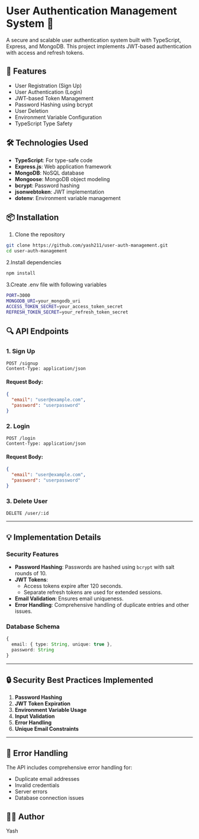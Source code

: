 # User Authentication Management System 🔐

A secure and scalable user authentication system built with TypeScript, Express, and MongoDB. This project implements JWT-based authentication with access and refresh tokens.

## 🚀 Features
- User Registration (Sign Up)
- User Authentication (Login)
- JWT-based Token Management
- Password Hashing using bcrypt
- User Deletion
- Environment Variable Configuration
- TypeScript Type Safety

## 🛠️ Technologies Used
- **TypeScript**: For type-safe code
- **Express.js**: Web application framework
- **MongoDB**: NoSQL database
- **Mongoose**: MongoDB object modeling
- **bcrypt**: Password hashing
- **jsonwebtoken**: JWT implementation
- **dotenv**: Environment variable management

## 📦 Installation

1. Clone the repository
```bash
git clone https://github.com/yash211/user-auth-management.git
cd user-auth-management
```

2.Install dependencies
```bash
npm install
```

3.Create .env file with following variables
```bash
PORT=3000
MONGODB_URI=your_mongodb_uri
ACCESS_TOKEN_SECRET=your_access_token_secret
REFRESH_TOKEN_SECRET=your_refresh_token_secret
```

## 🔍 API Endpoints

### 1. Sign Up
```http
POST /signup
Content-Type: application/json
```
#### Request Body:
```json
{
  "email": "user@example.com",
  "password": "userpassword"
}
```

### 2. Login
```http
POST /login
Content-Type: application/json
```
#### Request Body:
```json
{
  "email": "user@example.com",
  "password": "userpassword"
}
```

### 3. Delete User
```http
DELETE /user/:id
```

---

## 💡 Implementation Details

### Security Features
- **Password Hashing**: Passwords are hashed using `bcrypt` with salt rounds of 10.
- **JWT Tokens**: 
  - Access tokens expire after 120 seconds.
  - Separate refresh tokens are used for extended sessions.
- **Email Validation**: Ensures email uniqueness.
- **Error Handling**: Comprehensive handling of duplicate entries and other issues.

### Database Schema
```typescript
{
  email: { type: String, unique: true },
  password: String
}
```

---

## 🔒 Security Best Practices Implemented

1. **Password Hashing**
2. **JWT Token Expiration**
3. **Environment Variable Usage**
4. **Input Validation**
5. **Error Handling**
6. **Unique Email Constraints**

---

## 🧪 Error Handling

The API includes comprehensive error handling for:

- Duplicate email addresses
- Invalid credentials
- Server errors
- Database connection issues

## 👨‍💻 Author

Yash
